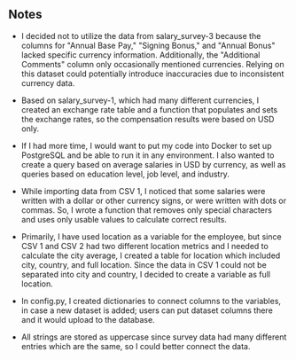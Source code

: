 ## Notes

- I decided not to utilize the data from salary_survey-3 because the columns for "Annual Base Pay," "Signing Bonus," and "Annual Bonus" lacked specific currency information. Additionally, the "Additional Comments" column only occasionally mentioned currencies. Relying on this dataset could potentially introduce inaccuracies due to inconsistent currency data.

- Based on salary_survey-1, which had many different currencies, I created an exchange rate table and a function that populates and sets the exchange rates, so the compensation results were based on USD only.

- If I had more time, I would want to put my code into Docker to set up PostgreSQL and be able to run it in any environment. I also wanted to create a query based on average salaries in USD by currency, as well as queries based on education level, job level, and industry.

- While importing data from CSV 1, I noticed that some salaries were written with a dollar or other currency signs, or were written with dots or commas. So, I wrote a function that removes only special characters and uses only usable values to calculate correct results.

- Primarily, I have used location as a variable for the employee, but since CSV 1 and CSV 2 had two different location metrics and I needed to calculate the city average, I created a table for location which included city, country, and full location. Since the data in CSV 1 could not be separated into city and country, I decided to create a variable as full location.

- In config.py, I created dictionaries to connect columns to the variables, in case a new dataset is added; users can put dataset columns there and it would upload to the database.

- All strings are stored as uppercase since survey data had many different entries which are the same, so I could better connect the data.